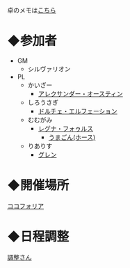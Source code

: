 卓のメモは[こちら](/HinaDoraSS/memo.md)

# ◆参加者
- GM
  - シルヴァリオン
- PL
  - かいざー
    - [アレクサンダー・オースティン](https://trpg-yarouze.sakura.ne.jp/ytsheet2/sw2.5/?id=46HSBW)
  - しろうさぎ
    - [ドルチェ・エルフェーション](https://yutorize.2-d.jp/ytsheet/sw2.5/?id=1AvhB7)
  - むむがみ
    - [レグナ・フォゥルス](https://yutorize.2-d.jp/ytsheet/sw2.5/?id=fxmvWO)
      - [うまごん(ホース)](https://kimt.sakura.ne.jp/ytsheet/sw2.5/?id=XF77Xn)
  - りありす
    - [グレン](https://yutorize.2-d.jp/ytsheet/sw2.5/?id=y7ELQf)

# ◆開催場所
[ココフォリア](https://ccfolia.com/rooms/_Q8ArLuDZ)

# ◆日程調整
[調整さん](https://chouseisan.com/s?h=24650b9c895c4fce918ed4e5d5dafc82)
